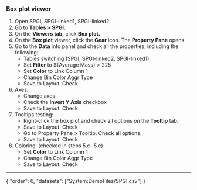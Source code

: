 ### Box plot viewer

1. Open SPGI, SPGI-linked1, SPGI-linked2.
2. Go to **Tables > SPGI.**
3. On the **Viewers tab,** click **Box plot.**
4. On the **Box plot** viewer, click the **Gear** icon. The **Property Pane** opens.
5. Go to the **Data** info panel and check all the properties, including the following:
    - Tables switching (SPGI, SPGI-linked2, SPGI-linked1)
    - Set **Filter** to ${Average Mass} > 225
    - Set **Color** to Link Column 1
    - Change Bin Color Aggr Type
    - Save to Layout. Check
6. Axes:
    - Change axes
    - Check the **Invert Y Axis** checkbox
    - Save to Layout. Check
7. Tooltips testing:
    - Right-click the box plot and check all options on the **Tooltip** tab.
    - Save to Layout. Check
    - Go to Property Pane > Tooltip. Check all options.
    - Save to Layout. Check
8. Coloring: (checked in steps 5.c- 5.e)
    - Set **Color** to Link Column 1
    - Change Bin Color Aggr Type
    - Save to Layout. Check 
---
{
  "order": 6,
  "datasets": ["System:DemoFiles/SPGI.csv"]
}